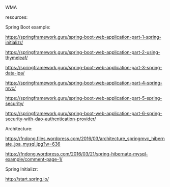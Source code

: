 WMA


resources:


Spring Boot example:


https://springframework.guru/spring-boot-web-application-part-1-spring-initializr/

https://springframework.guru/spring-boot-web-application-part-2-using-thymeleaf/

https://springframework.guru/spring-boot-web-application-part-3-spring-data-jpa/

https://springframework.guru/spring-boot-web-application-part-4-spring-mvc/

https://springframework.guru/spring-boot-web-application-part-5-spring-security/

https://springframework.guru/spring-boot-web-application-part-6-spring-security-with-dao-authentication-provider/


Architecture:

https://fndong.files.wordpress.com/2016/03/architecture_springmvc_hibernate_jpa_mysql.jpg?w=636

https://fndong.wordpress.com/2016/03/21/spring-hibernate-mysql-example/comment-page-1/


Spring Initializr:

http://start.spring.io/